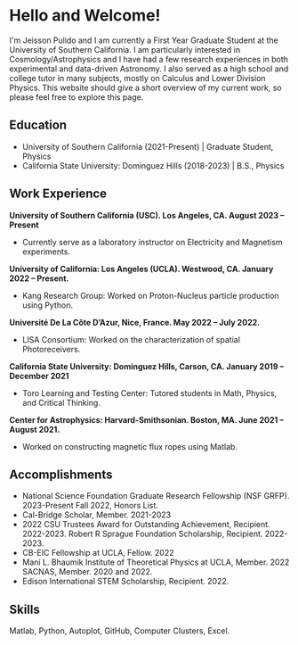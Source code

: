 # Hello and Welcome!

I'm Jeisson Pulido and I am currently a First Year Graduate Student at the University of Southern California. I am particularly interested in Cosmology/Astrophysics and I have had a few research experiences in both experimental and data-driven Astronomy. I also served as a high school and college tutor in many subjects, mostly on Calculus and Lower Division Physics. This website should give a short overview of my current work, so please feel free to explore this page. 

## Education

- University of Southern California (2021-Present) | Graduate Student, Physics
- California State University: Dominguez Hills (2018-2023) | B.S., Physics
  
## Work Experience

**University of Southern California (USC). Los Angeles, CA. August 2023 – Present**
- Currently serve as a laboratory instructor on Electricity and Magnetism experiments. 

**University of California: Los Angeles (UCLA). Westwood, CA. January 2022 – Present.**
- Kang Research Group: Worked on Proton-Nucleus particle production using Python. 

**Université De La Côte D’Azur, Nice, France. May 2022 – July 2022.** 
- LISA Consortium: Worked on the characterization of spatial Photoreceivers.

**California State University: Dominguez Hills, Carson, CA. January 2019 – December 2021**
- Toro Learning and Testing Center: Tutored students in Math, Physics, and Critical Thinking.

**Center for Astrophysics: Harvard-Smithsonian. Boston, MA. June 2021 – August 2021.**
- Worked on constructing magnetic flux ropes using Matlab. 

## Accomplishments

- National Science Foundation Graduate Research Fellowship (NSF GRFP). 2023-Present Fall 2022, Honors List. 
- Cal-Bridge Scholar, Member. 2021-2023 
- 2022 CSU Trustees Award for Outstanding Achievement, Recipient. 2022-2023. Robert R Sprague Foundation Scholarship, Recipient. 2022-2023. 
- CB-EIC Fellowship at UCLA, Fellow. 2022 
- Mani L. Bhaumik Institute of Theoretical Physics at UCLA, Member. 2022 SACNAS, Member. 2020 and 2022. 
- Edison International STEM Scholarship, Recipient. 2022. 

## Skills 

Matlab, Python, Autoplot, GitHub, Computer Clusters, Excel.


